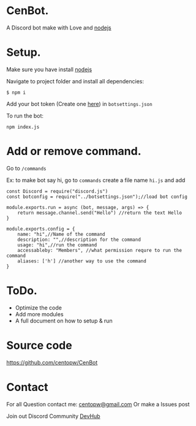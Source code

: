 CenBot.
===========

A Discord bot make with Love and [nodejs](https://nodejs.org)


Setup.
=============

Make sure you have install [nodejs](https://nodejs.org)

Navigate to project folder and install all dependencies:
   
   ``$ npm i``

Add your bot token (Create one [here](https://discord.com/developers/applications)) in ``botsettings.json``

To run the bot:

   ``npm index.js``

Add or remove command.
=====================

Go to ``/commands`` 

Ex: to make bot say hi, go to ``commands`` create a file name ``hi.js`` and add

```node
const Discord = require("discord.js")
const botconfig = require("../botsettings.json");//load bot config

module.exports.run = async (bot, message, args) => {
    return message.channel.send("Hello") //return the text Hello
}

module.exports.config = {
    name: "hi",//Name of the command
    description: "",//description for the command
    usage: "hi",//run the command 
    accessableby: "Members", //what permission requre to run the command
    aliases: ['h'] //another way to use the command
}
```

ToDo.
====

 - Optimize the code
 - Add more modules
 - A full document on how to setup & run
 
 
Source code
===========

https://github.com/centopw/CenBot

Contact
=======
For all Question contact me:
centopw@gmail.com
Or make a Issues post 

Join out Discord Community [DevHub](https://discord.gg/BVu2SaC)
